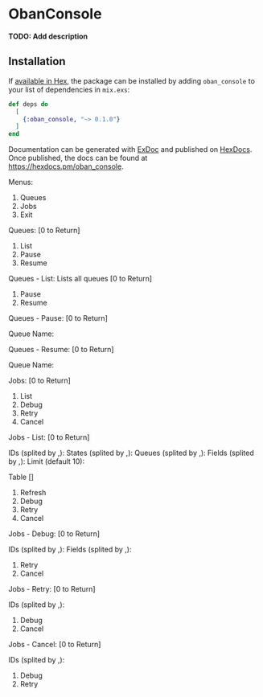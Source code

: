 # ObanConsole

**TODO: Add description**

## Installation

If [available in Hex](https://hex.pm/docs/publish), the package can be installed
by adding `oban_console` to your list of dependencies in `mix.exs`:

```elixir
def deps do
  [
    {:oban_console, "~> 0.1.0"}
  ]
end
```

Documentation can be generated with [ExDoc](https://github.com/elixir-lang/ex_doc)
and published on [HexDocs](https://hexdocs.pm). Once published, the docs can
be found at <https://hexdocs.pm/oban_console>.

Menus:
1. Queues
2. Jobs
0. Exit

Queues:
  [0 to Return]

1. List
2. Pause
3. Resume

Queues - List: Lists all queues
  [0 to Return]

1. Pause
2. Resume

Queues - Pause:
  [0 to Return]

  Queue Name:

Queues - Resume:
  [0 to Return]

  Queue Name:

Jobs:
  [0 to Return]

1. List
2. Debug
3. Retry
4. Cancel

Jobs - List:
  [0 to Return]

  IDs (splited by ,):
  States (splited by ,):
  Queues (splited by ,):
  Fields (splited by ,):
  Limit (default 10):

  Table []

1. Refresh
2. Debug
3. Retry
4. Cancel

Jobs - Debug:
  [0 to Return]

  IDs (splited by ,):
  Fields (splited by ,):

1. Retry
2. Cancel

Jobs - Retry:
  [0 to Return]

  IDs (splited by ,):

1. Debug
2. Cancel

Jobs - Cancel:
  [0 to Return]

  IDs (splited by ,):

1. Debug
2. Retry
